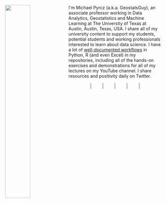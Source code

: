 [<img align="left" width="40%" src="http://img.youtube.com/vi/6-BB1eqRp4o/0.jpg">](http://www.youtube.com/watch?v=6-BB1eqRp4o "Video Title") 

I'm Michael Pyrcz (a.k.a. GeostatsGuy), an associate professor working in Data Analytics, Geostatistics and Machine Learning at The University of Texas at Austin, Austin, Texas, USA. I share all of my university content to support my students, potential students and working professionals interested to learn about data science. I have a lot of [well-documented workflows](https://github.com/GeostatsGuy/Resources) in Python, R (and even Excel) in my repositories, including all of the hands-on exercises and demonstrations for all of my lectures on my YouTube channel. I share resources and positivity daily on Twitter.

<p align="center">
  <a href="http://michaelpyrcz.com"><img width="7%" src="https://img.icons8.com/fluent/96/000000/domain.png" alt="website"/></a>
  <a href="https://twitter.com/GeostatsGuy"><img width="7%" src="https://img.icons8.com/color/96/000000/twitter-squared.png" alt="twitter"/></a>
  <a href="https://www.youtube.com/GeostatsGuyLectures"><img width="7%" src="https://img.icons8.com/color/96/000000/youtube.png" alt="youtube"/></a>
  <a href="https://www.linkedin.com/in/michael-pyrcz-61a648a1"><img width="7%" src="https://img.icons8.com/color/96/000000/linkedin.png" alt="linkedin"/></a>
  <a href="https://www.github.com/GeostatsGuy"><img width="7%" src="https://img.icons8.com/color/96/000000/github.png" alt="linkedin"/></a>

